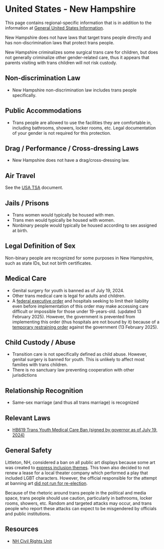# United States - New Hampshire

This page contains regional-specific information that is in addition to
the information at [General United States
Information](notes/usa-general.md).

New Hampshire does not have laws that target trans people directly and has
non-discrimination laws that protect trans people.

New Hampshire criminalizes some surgical trans care for children, but does
not generally criminalize other gender-related care, thus it appears that
parents visiting with trans children will not risk custody.

## Non-discrimination Law

 * New Hampshire non-discrimination law includes trans people specifically.

## Public Accommodations

 * Trans people are allowed to use the facilities they are comfortable
   in, including bathrooms, showers, locker rooms, etc.  Legal
   documentation of your gender is not required for this protection.

## Drag / Performance / Cross-dressing Laws

 * New Hampshire does not have a drag/cross-dressing law.

## Air Travel

See the [USA TSA](notes/tsa.md) document.

## Jails / Prisons

 * Trans women would typically be housed with men.
 * Trans men would typically be housed with women.
 * Nonbinary people would typically be housed according to sex
   assigned at birth.

## Legal Definition of Sex

Non-binary people are recognized for some purposes in New Hampshire, such as
state IDs, but not birth certificates.

## Medical Care

 * Genital surgery for youth is banned as of July 19, 2024.
 * Other trans medical care is legal for adults and children.
 * A [federal executive
   order](https://www.whitehouse.gov/presidential-actions/2025/01/protecting-children-from-chemical-and-surgical-mutilation/)
   and hospitals seeking to limit their liability even before
   implementation of this order may make accessing care difficult or
   impossible for those under 19-years-old. (updated 13 February 2025).
   However, the government is prevented from implementing this order
   (thus hospitals are not bound by it) because of a [temporary
   restraining
   order](https://assets.aclu.org/live/uploads/2025/02/093114651219.pdf)
   against the government (13 February 2025).

## Child Custody / Abuse

 * Transition care is not specifically defined as child abuse.
   However, genital surgery is banned for youth. This is unlikely to affect
   most families with trans children.
 * There is no sanctuary law preventing cooperation with other
   jurisdictions
 
## Relationship Recognition

 * Same-sex marriage (and thus all trans marriage) is recognized

## Relevant Laws

 * [HB619 Trans Youth Medical Care Ban (signed by governor as of July 19, 2024)](https://gencourt.state.nh.us/bill_status/billinfo.aspx?id=71)

## General Safety

Littleton, NH, considered a ban on all public art displays because some art
was created to [express inclusion
themes](https://www.cbc.ca/news/world/new-hampshire-town-art-debate-1.7014430).
This town also decided to not renew a lease for a local theater company which
performed a play that included LGBT characters.  However, the official
responsible for the attempt at banning art [did not run for
re-election](https://www.gencourt.state.nh.us/bill_status/billinfo.aspx?id=630&inflect=2).

Because of the rhetoric around trans people in the political and media
space, trans people should use caution, particularly in bathrooms,
locker rooms, showers, etc.  Random and targeted attacks may occur, and
trans people who report these attacks can expect to be misgendered by
officials and public institutions.

## Resources

 * [NH Civil Rights Unit](https://www.doj.nh.gov/civil-rights/index.htm)
